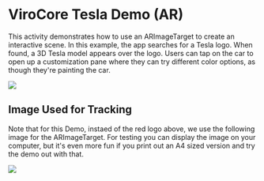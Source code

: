 # ViroCore Tesla Demo  (AR)

This activity demonstrates how to use an ARImageTarget to create an interactive scene. In this example, the app searches for a Tesla logo. When found, a 3D Tesla model appears over the logo. Users can tap on the car to open up a customization pane where they can try different color options, as though they're painting the car.

<img src="https://github.com/viromedia/virocore/blob/master/code-samples/ARTesla/viro_car_marker_demo.gif">

## Image Used for Tracking
Note that for this Demo, instaed of the red logo above, we use the following image for the ARImageTarget. For testing you can display the image on your computer, but it's even more fun if you print out an A4 sized version and try the demo out with that.

<img src="https://github.com/viromedia/virocore/blob/master/code-samples/ARTesla/app/src/main/assets/logo.png">
